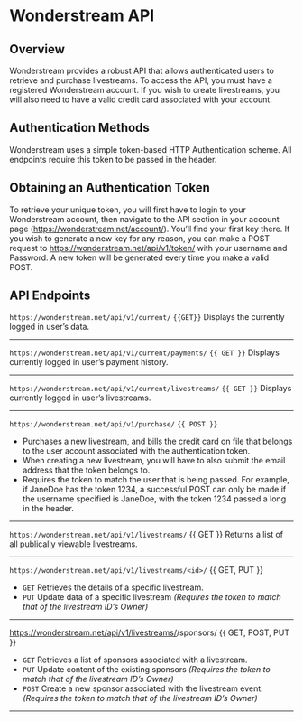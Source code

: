 # Wonderstream API

## Overview

Wonderstream provides a robust API that allows authenticated users to retrieve and purchase livestreams. To access the API, you must have a registered Wonderstream account. If you wish to create livestreams, you will also need to have a valid credit card associated with your account.

## Authentication Methods
Wonderstream uses a simple token-based HTTP Authentication scheme. All endpoints require this token to be passed in the header. 

## Obtaining  an Authentication Token
To retrieve your unique token, you will first have to login to your Wonderstream account, then navigate to the API section in your account page (https://wonderstream.net/account/). You’ll find your first key there. If you wish to generate a new key for any reason, you can make a POST request to https://wonderstream.net/api/v1/token/ with your username and Password. A new token will be generated every time you make a valid POST. 

## API Endpoints

`https://wonderstream.net/api/v1/current/` `{{GET}}`
Displays the currently logged in user’s data. 

---

`https://wonderstream.net/api/v1/current/payments/` `{{ GET }}`
Displays currently logged in user’s payment history.

---

`https://wonderstream.net/api/v1/current/livestreams/` `{{ GET }}`
Displays currently logged in user’s livestreams. 

---

`https://wonderstream.net/api/v1/purchase/` `{{ POST }}`
* Purchases a new livestream, and bills the credit card on file that belongs to the user account associated with the authentication token.
* When creating a new livestream, you will have to also submit the email address that the token belongs to.
* Requires the token to match the user that is being passed. For example, if JaneDoe has the token 1234, a successful POST can only be made if the username specified is JaneDoe, with the token 1234 passed a long in the header. 

---

`https://wonderstream.net/api/v1/livestreams/` {{ GET }}
Returns a list of all publically viewable livestreams. 

---

`https://wonderstream.net/api/v1/livestreams/<id>/` {{ GET, PUT }}
* `GET` Retrieves the details of a specific livestream.
* `PUT` Update data of a specific livestream _(Requires the token to match that of the livestream ID’s Owner)_

---

https://wonderstream.net/api/v1/livestreams/<id>/sponsors/ {{ GET, POST, PUT }}
* `GET` Retrieves a list of sponsors associated with a livestream.
* `PUT` Update content of the existing sponsors _(Requires the token to match that of the livestream ID’s Owner)_
* `POST` Create a new sponsor associated with the livestream event. _(Requires the token to match that of the livestream ID’s Owner)_

---
